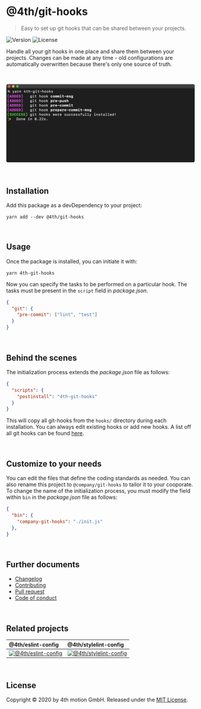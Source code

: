 # @4th/git-hooks
> Easy to set up git hooks that can be shared between your projects.

![Version][version-image]
![License][license-image]

Handle all your git hooks in one place and share them between your projects. Changes can be made at any time - old configurations are automatically overwritten because there's only one source of truth.

<br>

![Terminal](docs/screenshot.jpg)

<br>

## Installation

Add this package as a devDependency to your project:

```
yarn add --dev @4th/git-hooks
```

<br>

## Usage

Once the package is installed, you can initiate it with:

```
yarn 4th-git-hooks
```

Now you can specify the tasks to be performed on a particular hook. The tasks must be present in the `script` field in _package.json_.

```json
{
  "git": {
    "pre-commit": ["lint", "test"]
  }
}
```

<br>

## Behind the scenes

The initialization process extends the _package.json_ file as follows:

```json
{
  "scripts": {
    "postinstall": "4th-git-hooks"
  }
}
```

This will copy all git-hooks from the `hooks/` directory during each installation. You can always edit existing hooks or add new hooks. A list off all git hooks can be found [here](https://git-scm.com/docs/githooks).

<br>

## Customize to your needs

You can edit the files that define the coding standards as needed. You can also rename this project to `@company/git-hooks` to tailor it to your cooporate. To change the name of the initialization process, you must modify the field within `bin` in the _package.json_ file as follows:

```json
{
  "bin": {
    "company-git-hooks": "./init.js"
  },
}
```

<br>

## Further documents
- [Changelog](/docs/changelog.md)
- [Contributing](/docs/contributing.md)
- [Pull request](/docs/pull_request.md)
- [Code of conduct](/docs/code_of_conduct.md)

<br>

## Related projects

@4th/eslint-config | @4th/stylelint-config
:-------------------------|:-------------------------
[![@4th/eslint-config][eslint-image]][eslint-config] | [![@4th/stylelint-config][stylelint-image]][stylelint-config]

<br>

## License

Copyright © 2020 by 4th motion GmbH. Released under the [MIT License][license].

[version-image]: https://img.shields.io/github/package-json/v/4th-motion/eslint-config
[license-image]: https://img.shields.io/github/license/4th-motion/eslint-config
[stylelint-image]: https://avatars3.githubusercontent.com/u/10076935?s=200&v=4
[eslint-image]: https://avatars3.githubusercontent.com/u/6019716?s=200&v=4
[stylelint-config]: https://github.com/4th-motion/stylelint-config
[eslint-config]: https://github.com/4th-motion/eslint-config
[.editorconfig]: .editorconfig
[.prettierrc.js]: .prettierrc.js
[license]: LICENSE.md
